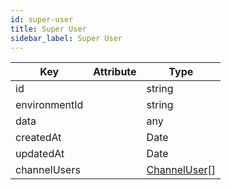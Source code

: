 ```yaml
---
id: super-user
title: Super User
sidebar_label: Super User
---
```


| Key           | Attribute | Type                            |
| ------------- | --------- | ------------------------------- |
| id            |           | string                          |
| environmentId |           | string                          |
| data          |           | any                             |
| createdAt     |           | Date                            |
| updatedAt     |           | Date                            |
| channelUsers  |           | [ChannelUser](./channel-user)[] |
